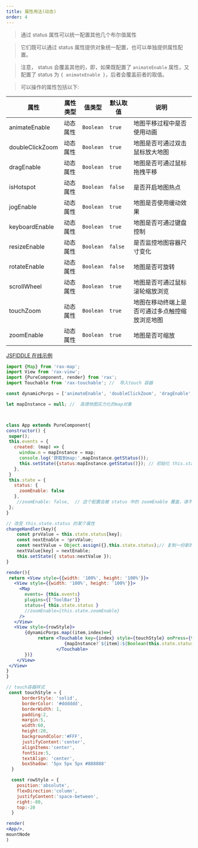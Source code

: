 ```yaml
---
title: 属性用法(动态)
order: 4
---
```


> 通过 status 属性可以统一配置其他几个布尔值属性

> 它们既可以通过 status 属性提供对象统一配置，也可以单独提供属性配置。

> 注意， status 会覆盖其他的，即，如果既配置了 `animateEnable` 属性，又配置了 status 为 `{ animateEnable }`，后者会覆盖前者的取值。

> 可以操作的属性包括以下:

| 属性 | 属性类型 | 值类型 | 默认取值 | 说明 |
|------|-----|-----|------|-----|
| animateEnable | 动态属性 | `Boolean` |`true`| 地图平移过程中是否使用动画 |
| doubleClickZoom | 动态属性 | `Boolean` |`true`| 地图是否可通过双击鼠标放大地图 |
| dragEnable | 动态属性 | `Boolean` |`true`| 地图是否可通过鼠标拖拽平移 |
| isHotspot | 动态属性 | `Boolean` |`false`| 是否开启地图热点 |
| jogEnable | 动态属性 | `Boolean` |`true`| 地图是否使用缓动效果 |
| keyboardEnable | 动态属性 | `Boolean` |`true`| 地图是否可通过键盘控制 |
| resizeEnable | 动态属性 | `Boolean` |`false`| 是否监控地图容器尺寸变化 |
| rotateEnable | 动态属性 | `Boolean` |`false`| 地图是否可旋转 |
| scrollWheel | 动态属性 | `Boolean` |`true`| 地图是否可通过鼠标滚轮缩放浏览 |
| touchZoom | 动态属性 | `Boolean` |`true`| 地图在移动终端上是否可通过多点触控缩放浏览地图 |
| zoomEnable | 动态属性 | `Boolean` |`true`| 地图是否可缩放 |

[JSFIDDLE 在线示例](https://jsfiddle.net/ioslh/mxc0h16p/8/)

```jsx
import {Map} from 'rax-map';
import View from 'rax-view';
import {PureComponent, render} from 'rax';
import Touchable from 'rax-touchable'; //  导入touch 容器

const dynamicPorps = ['animateEnable', 'doubleClickZoom', 'dragEnable', 'isHotspot', 'jogEnable', 'keyboardEnable', 'resizeEnable', 'rotateEnable', 'scrollWheel', 'touchZoom', 'zoomEnable']

let mapInstance = null; //  高德地图实力化的map对象



class App extends PureComponent{
constructor() {
 super();
 this.events = {
   created: (map) => {
     window.m = mapInstance = map;
     console.log('获取到map:',mapInstance.getStatus());
     this.setState({status:mapInstance.getStatus()}); // 初始化 this.state.status
   },
 }
 this.state = {
   status: {
     zoomEnable: false
   },
    //zoomEnable: false,  // 这个配置会被 status 中的 zoomEnable 覆盖，请不要这样同时配置两者
 };
}

// 改变 this.state.status 的某个属性
changeHandler(key){
    const prvValue = this.state.status[key];
    const nextEnable = !prvValue;
    const nextValue = Object.assign({},this.state.status);// 复制一份新的数据，以改变setState
    nextValue[key] = nextEnable;
    this.setState({ status:nextValue });
}

render(){
 return <View style={{width: '100%', height: '100%'}}>
   <View style={{width: '100%', height: '100%'}}>
     <Map
       events= {this.events}
       plugins={['ToolBar']}
       status={ this.state.status }
       //zoomEnable={this.state.zoomEnable}
     />
   </View>
   <View style={rowStyle}>
       {dynamicPorps.map((item,index)=>{
            return <Touchable key={index} style={touchStyle} onPress={this.changeHandler.bind(this,item)}>
                      {mapInstance?`${item}:${Boolean(this.state.status[item])}`:null}
                   </Touchable>
       })}
    </View>
 </View>
}
}

// touch容器样式
 const touchStyle = {
      borderStyle: 'solid',
      borderColor: '#dddddd',
      borderWidth: 1,
      padding:2,
      margin:5,
      width:60,
      height:20,
      backgroundColor:'#FFF',
      justifyContent:'center',
      alignItems:'center',
      fontSize:5,
      textAlign: 'center',
      boxShadow: '5px 5px 5px #888888'
  }

  const rowStyle = {
    position:'absolute',
    flexDirection:'column',
    justifyContent:'space-between',
    right:-80,
    top:-20
  }

render(
<App/>,
mountNode
)



```